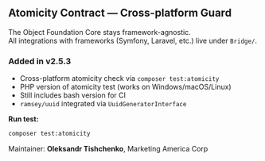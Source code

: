 ## Atomicity Contract — Cross-platform Guard

The Object Foundation Core stays framework-agnostic.  
All integrations with frameworks (Symfony, Laravel, etc.) live under `Bridge/`.

### Added in v2.5.3
- Cross-platform atomicity check via `composer test:atomicity`
- PHP version of atomicity test (works on Windows/macOS/Linux)
- Still includes bash version for CI
- `ramsey/uuid` integrated via `UuidGeneratorInterface`

**Run test:**
```bash
composer test:atomicity
```

Maintainer: **Oleksandr Tishchenko**, Marketing America Corp
